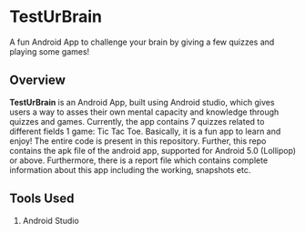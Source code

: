 # TestUrBrain
A fun Android App to challenge your brain by giving a few quizzes and playing some games! 

## Overview
**TestUrBrain** is an Android App, built using Android studio, which gives users a way to asses their own mental capacity and knowledge through quizzes and games. Currently, the app contains 7 quizzes related to different fields 1 game: Tic Tac Toe. Basically, it is a fun app to learn and enjoy!
The entire code is present in this repository. Further, this repo contains the apk file of the android app, supported for Android 5.0 (Lollipop) or above. Furthermore, there is a report file which contains complete information about this app including the working, snapshots etc.

## Tools Used
1. Android Studio
